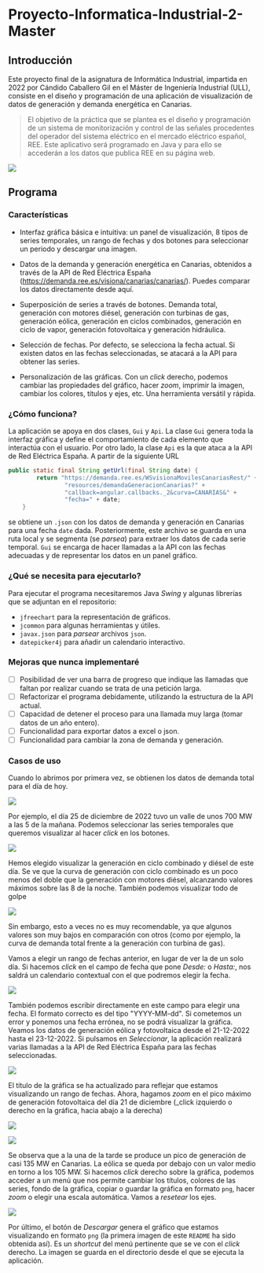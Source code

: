 # Proyecto-Informatica-Industrial-2-Master

## Introducción

Este proyecto final de la asignatura de Informática Industrial, impartida en
2022 por Cándido Caballero Gil en el Máster de Ingeniería Industrial (ULL), 
consiste en el diseño y programación de una aplicación de visualización de datos 
de generación y demanda energética en Canarias.

> El objetivo de la práctica que se plantea es el diseño y programación de un 
> sistema de monitorización y control de las señales procedentes del operador del 
> sistema eléctrico en el mercado eléctrico español, REE. Este aplicativo será 
> programado en Java y para ello se accederán a los datos que publica REE en su 
> página web.

![](https://i.imgur.com/l5vi7FJ.png)

## Programa

### Características

+ Interfaz gráfica básica e intuitiva: un panel de visualización, 8 tipos de 
series temporales, un rango de fechas y dos botones para seleccionar un periodo 
y descargar una imagen.

+ Datos de la demanda y generación energética en Canarias, obtenidos a través de 
la API de Red Eléctrica España (https://demanda.ree.es/visiona/canarias/canarias/). 
Puedes comparar los datos directamente desde aquí.

+ Superposición de series a través de botones. Demanda total, generación con 
motores diésel, generación con turbinas de gas, generación eólica, generación 
en ciclos combinados, generación en ciclo de vapor, generación fotovoltaica y 
generación hidráulica.

+ Selección de fechas. Por defecto, se selecciona la fecha actual. Si existen
datos en las fechas seleccionadas, se atacará a la API para obtener las series.

+ Personalización de las gráficas. Con un _click_ derecho, podemos cambiar las
propiedades del gráfico, hacer _zoom_, imprimir la imagen, cambiar los colores,
títulos y ejes, etc. Una herramienta versátil y rápida.

### ¿Cómo funciona?

La aplicación se apoya en dos clases, `Gui` y `Api`. La clase `Gui` genera toda
la interfaz gráfica y define el comportamiento de cada elemento que interactúa
con el usuario. Por otro lado, la clase `Api` es la que ataca a la API de Red
Eléctrica España. A partir de la siguiente URL

```Java
public static final String getUrl(final String date) {
        return "https://demanda.ree.es/WSvisionaMovilesCanariasRest/" +
                "resources/demandaGeneracionCanarias?" +
                "callback=angular.callbacks._2&curva=CANARIAS&" +
                "fecha=" + date;
    }
```

se obtiene un `.json` con los datos de demanda y generación en Canarias para una
fecha `date` dada. Posteriormente, este archivo se guarda en una ruta local y
se segmenta (se _parsea_) para extraer los datos de cada serie temporal. `Gui`
se encarga de hacer llamadas a la API con las fechas adecuadas y de representar
los datos en un panel gráfico.

### ¿Qué se necesita para ejecutarlo?

Para ejecutar el programa necesitaremos Java _Swing_ y algunas librerías que
se adjuntan en el repositorio:

+ `jfreechart` para la representación de gráficos.
+ `jcommon` para algunas herramientas y útiles.
+ `javax.json` para _parsear_ archivos `json`.
+ `datepicker4j` para añadir un calendario interactivo.

### Mejoras que nunca implementaré

- [ ] Posibilidad de ver una barra de progreso que indique las llamadas que
faltan por realizar cuando se trata de una petición larga.
- [ ] Refactorizar el programa debidamente, utilizando la estructura de la API
actual.
- [ ] Capacidad de detener el proceso para una llamada muy larga (tomar datos de
un año entero).
- [ ] Funcionalidad para exportar datos a excel o json.
- [ ] Funcionalidad para cambiar la zona de demanda y generación.

### Casos de uso

Cuando lo abrimos por primera vez, se obtienen los datos de demanda total para
el día de hoy.

![](https://imgur.com/iABKfeU.png)

Por ejemplo, el día 25 de diciembre de 2022 tuvo un valle de unos 700 MW a 
las 5 de la mañana. Podemos seleccionar las series temporales que queremos 
visualizar al hacer _click_ en los botones.

![](https://imgur.com/ENJsjaC.png)

Hemos elegido visualizar la generación en ciclo combinado y diésel de este día. 
Se ve que la curva de generación con ciclo combinado es un poco menos del doble 
que la generación con motores diésel, alcanzando valores máximos sobre las 8 de
la noche. También podemos visualizar todo de golpe

![](https://imgur.com/U22sSZq.png)

Sin embargo, esto a veces no es muy recomendable, ya que algunos valores son
muy bajos en comparación con otros (como por ejemplo, la curva de demanda total
frente a la generación con turbina de gas). 

Vamos a elegir un rango de fechas anterior, en lugar de ver la de un solo día. Si
hacemos _click_ en el campo de fecha que pone _Desde:_ o _Hasta:_, nos saldrá un 
calendario contextual con el que podremos elegir la fecha.

![](https://imgur.com/uHi40gC.png)

También podemos escribir directamente en este campo para elegir una fecha. El
formato correcto es del tipo "YYYY-MM-dd". Si cometemos un error y ponemos una 
fecha errónea, no se podrá visualizar la gráfica. Veamos los datos de generación 
eólica y fotovoltaica desde el 21-12-2022 hasta el 23-12-2022. Si pulsamos en 
_Seleccionar_, la aplicación realizará varias llamadas a la API de Red Eléctrica 
España para las fechas seleccionadas.

![](https://imgur.com/ILuZhJo.png)

El título de la gráfica se ha actualizado para reflejar que estamos visualizando
un rango de fechas. Ahora, hagamos _zoom_ en el pico máximo de generación 
fotovoltaica del día 21 de diciembre (_click izquierdo o derecho en la gráfica, 
hacia abajo a la derecha)

![](https://imgur.com/Jpohz7d.png)

![](https://imgur.com/QQDZEFP.png)

Se observa que a la una de la tarde se produce un pico de generación de casi
135 MW en Canarias. La eólica se queda por debajo con un valor medio en torno a 
los 105 MW. Si hacemos _click_ derecho sobre la gráfica, podemos acceder a un 
menú que nos permite cambiar los títulos, colores de las series, fondo de la 
gráfica, copiar o guardar la gráfica en formato `png`, hacer _zoom_ o elegir 
una escala automática. Vamos a _resetear_ los ejes.

![](https://imgur.com/7Q0lK0P.png)

Por último, el botón de _Descargar_ genera el gráfico que estamos visualizando
en formato `png` (la primera imagen de este `README` ha sido obtenida así). Es 
un _shortcut_ del menú pertinente que se ve con el _click_ derecho. La imagen se 
guarda en el directorio desde el que se ejecuta la aplicación.